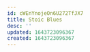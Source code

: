 ```yaml
---
id: cWEnYnojeOn6U272TfJX7
title: Stoic Blues
desc: ''
updated: 1643723096367
created: 1643723096367
---
```


